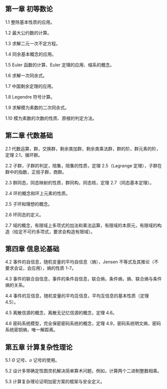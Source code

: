 ## **第一章 初等数论**

1.1 整除基本性质的应用。

1.2 最大公约数的计算。

1.3 求解二元一次不定方程。

1.4 同余基本概念的应用。

1.5 Euler 函数的计算、Euler 定理的应用、缩系的概念。

1.6 求解一次同余式。

1.7 中国剩余定理的应用。

1.8 Legendre 符号计算。

1.9 求解模为素数的二次同余式。

1.10 模为素数的次数的性质、原根的判定方法。

## **第二章 代数基础**

2.1 代数运算，群，交换群，剩余类加群，剩余类乘法群，群的阶，群元素的阶，定理 2.1，循环群。

2.2 子群，子群的判定，陪集，陪集的性质，定理 2.5（Lagrange 定理），子群在群中的指数，正规子群，商群。

2.3 群同态，同态映射的性质，群同构，同态核，定理 2.7（同态基本定理）。

2.4 环的概念和环上元素的性质。

2.5 子环和理想的概念。

2.6 环同态的定义。

2.7 域的概念，有限域上多项式的加法和乘法运算，有限域的本原元，有限域的构造（给定不可约多项式，要求会构造有限域）。

## **第四章 信息论基础**

4.2 事件的自信息，随机变量的平均自信息（熵），Jensen 不等式及其推论（不要求会证，会应用），熵的性质 1-7。

4.3 事件的联合自信息，事件的条件自信息，联合熵，条件熵，熵、联合熵与条件熵的关系。

4.4 事件的互信息，随机变量的平均互信息，平均互信息的基本性质（定理 4.5）。

4.5 离散信源的概念，离散无记忆信源的概念，定理 4.6。

4.6 密码系统模型，完全保密密码系统的概念，定理 4.9，密码系统明文熵，密码系统密钥熵，唯一解距离。

## **第五章 计算复杂性理论**

5.1 *Θ* 记号、*o* 记号的使用。

5.2 设计多带确定性图灵机解决简单算术问题，例如，计算两个二进制整数相乘。

5.3 计算复杂理论证明加密方案的框架与安全定义。